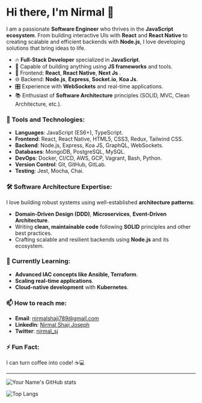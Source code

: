 # Hi there, I'm Nirmal 👋 

I am a passionate **Software Engineer** who thrives in the **JavaScript ecosystem**. From building interactive UIs with **React** and **React Native** to creating scalable and efficient backends with **Node.js**, I love developing solutions that bring ideas to life.

- 🔥 **Full-Stack Developer** specialized in **JavaScript**.
- 🚀 Capable of building anything using **JS frameworks** and tools.
- 📱 Frontend: **React**, **React Native**, **Next Js** .
- 🌐 Backend: **Node.js**, **Express**, **Socket.io**, **Koa Js**.
- 🎛️ Experience with **WebSockets** and real-time applications.
- 📚 Enthusiast of **Software Architecture** principles (SOLID, MVC, Clean Architecture, etc.).

### 🔨 Tools and Technologies:
- **Languages**: JavaScript (ES6+), TypeScript.
- **Frontend**: React, React Native, HTML5, CSS3, Redux, Tailwind CSS.
- **Backend**: Node.js, Express, Koa JS, GraphQL, WebSockets.
- **Databases**: MongoDB, PostgreSQL, MySQL.
- **DevOps**: Docker, CI/CD, AWS, GCP, Vagrant, Bash, Python.
- **Version Control**: Git, GitHub, GitLab.
- **Testing**: Jest, Mocha, Chai.

### 🛠️ Software Architecture Expertise:
I love building robust systems using well-established **architecture patterns**:
- **Domain-Driven Design (DDD)**, **Microservices**, **Event-Driven Architecture**.
- Writing **clean, maintainable code** following **SOLID** principles and other best practices.
- Crafting scalable and resilient backends using **Node.js** and its ecosystem.

### 🌱 Currently Learning:
- **Advanced IAC concepts like Ansible, Terraform**.
- **Scaling real-time applications**.
- **Cloud-native development** with **Kubernetes**.

### 📫 How to reach me:
- **Email**: [nirmalshaji789@gmail.com](mailto:nirmalshaji789@gmail.com)
- **LinkedIn**: [Nirmal Shaji Joseph](https://www.linkedin.com/in/nirmal-shaji-joseph/)
- **Twitter**: [nirmal_sj](https://x.com/nirmal__sj)

### ⚡ Fun Fact:
I can turn coffee into code! ☕💻

---

![Your Name's GitHub stats](https://github-readme-stats.vercel.app/api?username=nirmal-shaji&show_icons=true&theme=radical)

![Top Langs](https://github-readme-stats.vercel.app/api/top-langs/?username=nirmal-shaji&layout=compact&theme=radical)

